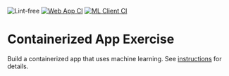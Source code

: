 ![Lint-free](https://github.com/nyu-software-engineering/containerized-app-exercise/actions/workflows/lint.yml/badge.svg)
[![Web App CI](https://github.com/software-students-spring2025/4-containers-sjjs/actions/workflows/web-app.yaml/badge.svg)](https://github.com/software-students-spring2025/4-containers-sjjs/actions/workflows/web-app.yaml)
[![ML Client CI](https://github.com/software-students-spring2025/4-containers-sjjs/actions/workflows/ml-client.yaml/badge.svg)](https://github.com/software-students-spring2025/4-containers-sjjs/actions/workflows/ml-client.yaml)

# Containerized App Exercise

Build a containerized app that uses machine learning. See [instructions](./instructions.md) for details.
